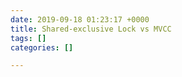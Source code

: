 ```yaml
---
date: 2019-09-18 01:23:17 +0000
title: Shared-exclusive Lock vs MVCC
tags: []
categories: []

---
```

